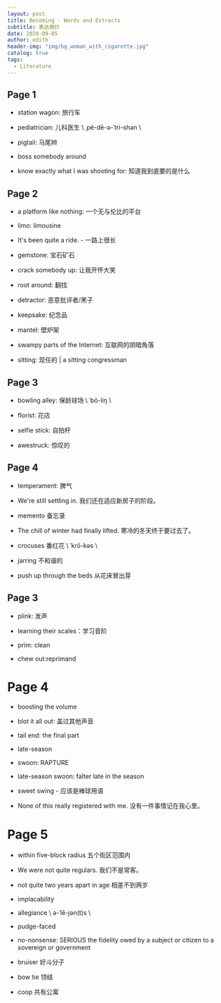 ```yaml
---
layout: post
title: Becoming - Words and Extracts
subtitle: 表达摘抄
date: 2020-09-05
author: edith
header-img: "img/bg_woman_with_cigarette.jpg"
catalog: true
tags: 
  - Literature
---
```


## Page 1

- station wagon: 旅行车

- pediatrician: 儿科医生  \ ˌpē-dē-ə-ˈtri-shən  \

- pigtail: 马尾辫

- boss somebody around 

- know exactly what I was shooting for: 知道我到底要的是什么

## Page 2

- a platform like nothing: 一个无与伦比的平台

- limo: limousine

- It's been quite a ride. - 一路上很长

- gemstone: 宝石矿石

- crack somebody up: 让我开怀大笑

- root around:  翻找

- detractor: 恶意批评者/黑子

- keepsake: 纪念品

- mantel: 壁炉架

- swampy parts of the Internet: 互联网的阴暗角落

- sitting: 现任的 | a sitting congressman


## Page 3

- bowling alley: 保龄球场  \ ˈbō-liŋ  \

- florist: 花店

- selfie stick: 自拍杆

- awestruck: 惊叹的

## Page 4

- temperament: 脾气

- We're still settling in. 我们还在适应新房子的阶段。

- memento 备忘录

- The chill of winter had finally lifted. 寒冷的冬天终于要过去了。

- crocuses 番红花 \ ˈkrō-kəs  \

- jarring 不和谐的

- push up through the beds 从花床冒出芽

## Page 3

- plink: 发声

- learning their scales：学习音阶

- prim: clean

- chew out:reprimand

# Page 4

- boosting the volume

- blot it all out: 盖过其他声音

- tail end: the final part

- late-season

- swoon: RAPTURE 

- late-season swoon: falter late in the season

- sweet swing - 应该是棒球用语

- None of this really registered with me. 没有一件事情记在我心里。

# Page 5

- within five-block radius 五个街区范围内

- We were not quite regulars. 我们不是常客。

- not quite two years apart in age 相差不到两岁

- implacability

- allegiance  \ ə-ˈlē-jən(t)s  \ 

- pudge-faced

- no-nonsense: SERIOUS the fidelity owed by a subject or citizen to a sovereign or government

- bruiser 好斗分子

- bow tie 领结

- coop 共有公寓

